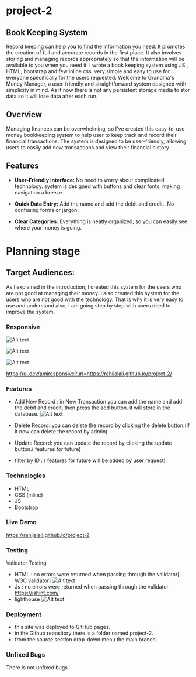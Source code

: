 # project-2

## Book Keeping System

Record keeping can help you to find the information you need. It promotes the creation of full and accurate records in the first place. It also involves storing and managing records appropriately so that the information will be available to you when you need it. I wrote a book keeping system using JS , HTML, bootstrap and few inline css. very simple and easy to use for everyone specifically for the users requested.
Welcome to Grandma's Money Manager, a user-friendly and straightforward system designed with simplicity in mind.
As if now there is not any persistent storage media to stor data so it will lose data after each run.

## Overview

Managing finances can be overwhelming, so I've created this easy-to-use money bookkeeping system to help user to keep track and record their financial transactions. The system is designed to be user-friendly, allowing users to easily add new transactions and view their financial history.

## Features

- **User-Friendly Interface:** No need to worry about complicated technology. system is designed with buttons and clear fonts, making navigation a breeze.

- **Quick Data Entry:** Add the name and add the debit and credit.. No confusing forms or jargon.

- **Clear Categories:** Everything is neatly organized, so you can easily see where your money is going.

# Planning stage

## Target Audiences:

As I explained in the introduction, I created this system for the users who are not good at managing their money. I also created this system for the users who are not good with the technology. That is why it is very easy to use and understand.also, I am going step by step with users need to improve the system.

### Responsive

![Alt text](./assets/img/responsive-test.jpg)

![Alt text](./assets/img/ipad.jpg)

![Alt text](./assets/img/phone.jpg)

https://ui.dev/amiresponsive?url=https://rahijalali.github.io/project-2/

### Features

- Add New Record : in New Transaction you can add the name and add the debit and credit, then press the add button. it will store in the database.
  ![Alt text](./assets/img/new-transaction.jpg)

- Delete Record: you can delete the record by clicking the delete button.(if it now can delete the record by admin)
- Update Record: you can update the record by clicking the update button.( features for future)
- filter by ID : ( features for future will be added by user request)

### Technologies

- HTML
- CSS (inline)
- JS
- Bootstrap

### Live Demo

https://rahijalali.github.io/project-2

### Testing

Validator Testing

- HTML : no errors were returned when passing through the validator[ W3C validator]
  ![Alt text](./assets/img/validatorw3.jpg)
- Js : no errors were returned when passing through the validator https://jshint.com/
- lighthouse
  ![Alt text](./assets/img/lighthouse.jpg)

### Deployment

- this site was deployed to GitHub pages.
- in the Github repository there is a folder named project-2.
- from the source section drop-down menu the main branch.

### Unfixed Bugs

There is not unfixed bugs
